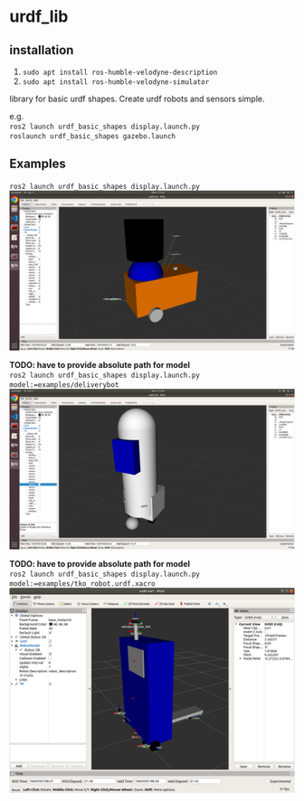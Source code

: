 # urdf_lib

## installation
1. `sudo apt install ros-humble-velodyne-description`  
2. `sudo apt install ros-humble-velodyne-simulator`

library for basic urdf shapes. Create urdf robots and sensors simple.   

e.g.  
`ros2 launch urdf_basic_shapes display.launch.py`  
`roslaunch urdf_basic_shapes gazebo.launch`  

## Examples
`ros2 launch urdf_basic_shapes display.launch.py`  
![alt text](https://github.com/JosefGst/urdf_basic_shapes/blob/main/include/images/basic_example_rviz.png)

**TODO: have to provide absolute path for model**  
`ros2 launch urdf_basic_shapes display.launch.py model:=examples/deliverybot`  
![alt text](https://github.com/JosefGst/urdf_basic_shapes/blob/main/include/images/deliverybot_rviz.png)  

**TODO: have to provide absolute path for model**  
`ros2 launch urdf_basic_shapes display.launch.py model:=examples/tko_robot.urdf.xacro`  
![alt text](https://github.com/JosefGst/urdf_basic_shapes/blob/main/include/images/tko_robot_rviz.png)